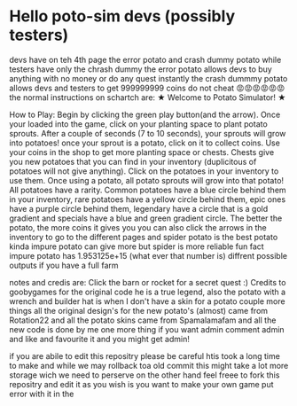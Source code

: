 # Hello poto-sim devs (possibly testers)

devs have on teh 4th page the error potato and crash dummy potato while testers have only the chrash dummy
the error potato allows devs to buy anything with no money or do any quest instantly
the crash dummmy potato allows devs and testers to get 999999999 coins
do not cheat 😡😡😡😡😡😡
 the normal instructions on schartch are:
    ★ Welcome to Potato Simulator! ★

How to Play:
Begin by clicking the green play button(and the arrow). Once your loaded into the game, click on your planting space to plant potato sprouts. After a couple of seconds (7 to 10 seconds), your sprouts will grow into potatoes! once your sprout is a potato, click on it to collect coins. Use your coins in the shop to get more planting space or chests. Chests give you new potatoes that you can find in your inventory (duplicitous of potatoes will not give anything). Click on the potatoes in your inventory to use them. Once using a potato, all potato sprouts will grow into that potato! All potatoes have a rarity. Common potatoes have a blue circle behind them in your inventory, rare potatoes have a yellow circle behind them, epic ones have a purple circle behind them, legendary have a circle that is a gold gradient and specials have a blue and green gradient circle. The better the potato, the more coins it gives you you can also click the arrows in the inventory to go to the different pages and spider potato is the best potato kinda impure potato can give more but spider is more reliable fun fact impure potato has 1.953125e+15 (what ever that number is) diffrent possible outputs if you have a full farm

notes and credis are:
Click the barn or rocket for a secret quest :) Credits to goobygames for the original code he is a true legend,
also the potato with a wrench and builder hat is when I don't have a skin for a  potato couple more things all the original design's for the new potato's (almost) came from Rotation22 and all the potato skins came from Spamalamafam and all the new code is done by me one more thing if you want admin comment admin and like and favourite it and you might get admin!

if you are abile to edit this repositry please be careful htis took a long time to make and while we may rollback toa old commit this might take a lot more storage wich we need to perserve on the other hand feel freee to fork this repositry and edit it as you wish is you want to make your own game put error with it in the 
